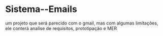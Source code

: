 # Sistema--Emails
um projeto que será parecido com o gmail, mas com algumas limitações, ele conterá analise de requisitos, prototipação e MER
